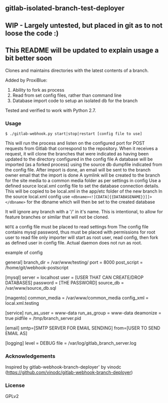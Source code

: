 ## gitlab-isolated-branch-test-deployer
## WIP - Largely untested, but placed in git as to not loose the code :)
## This README will be updated to explain usage a bit better soon

Clones and maintains directories with the latest contents of a branch.

Added by ProxiBlue:

1. Ability to fork as process
2. Read from set config files, rather than command line
3. Database import code to setup an isolated db for the branch

Tested and verified to work with Python 2.7.

### Usage

```$ ./gitlab-webhook.py start|stop|restart [config file to use]```

This will run the process and listen on the configured port for POST requests from Gitlab that correspond to the repository.
When it receives a request, it will clone the branches that were indicated as having been updated to the directory configured in the config file
A database will be imported (as a forked process) using the source db dumpfile indicated from the config file.
After import is done, an email will be sent to the branch owner email that the import is done
A symlink will be created to the branch for the site media to a common media folder as per settings in config
Use a defined source local.xml config file to set the database connection details. This will be copied to be local.xml in the app/etc folder of the new branch
In the source local.xml config use ```<dbname><![CDATA[{{DATABASENAME}}]]></dbname>``` for the dbname which will then be set to the created database


It will ignore any branch with a '/' in it's name. This is intentional, to allow for feature branches or similar that will not be cloned.

```NOTE```
a config file must be placed to read settings from
The config file contains mysql password, thus must be placed with permissions for root user to read file only
importer will start as root user, read config, then fork as defined user in config file. Actual daemon does not run as root.

example of config

general]
branch_dir = /var/www/testing/
port = 8000
post_script = /home/git/webhook-postscript

[mysql]
server = localhost
user = [USER THAT CAN CREATE/DROP DATABASES]
password = [THE PASSWORD]
source_db = /var/www/source_db.sql

[magento]
common_media = /var/www/common_media
config_xml = local.xml.testing

[service]
run_as_user = www-data
run_as_group = www-data
deamonize = true
pidfile = /tmp/branch_server.pid

[email]
smtp=[SMTP SERVER FOR EMAIL SENDING]
from=[USER TO SEND EMAIL AS]

[logging]
level = DEBUG
file = /var/log/gitlab_branch_server.log


### Acknowledgements

Inspired by gitlab-webhook-branch-deployer' by vinodc (https://github.com/vinodc/gitlab-webhook-branch-deployer)

### License

GPLv2
